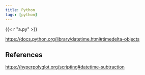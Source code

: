 ```yaml
---
title: Python
tags: [python]
---
```


{{< r "a.py" >}}

<https://docs.python.org/library/datetime.html#timedelta-objects>

## References

<https://hyperpolyglot.org/scripting#datetime-subtraction>
